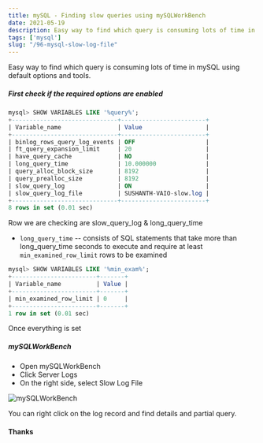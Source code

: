 ```yaml
---
title: mySQL - Finding slow queries using mySQLWorkBench
date: 2021-05-19
description: Easy way to find which query is consuming lots of time in mySQL using default options and tools. 
tags: ['mysql']
slug: "/96-mysql-slow-log-file"
---
```


Easy way to find which query is consuming lots of time in mySQL using default options and tools. 

##### First check if the required options are enabled

```sql {8,11}
mysql> SHOW VARIABLES LIKE '%query%';
+------------------------------+------------------------+
| Variable_name                | Value                  |
+------------------------------+------------------------+
| binlog_rows_query_log_events | OFF                    |
| ft_query_expansion_limit     | 20                     |
| have_query_cache             | NO                     |
| long_query_time              | 10.000000              |
| query_alloc_block_size       | 8192                   |
| query_prealloc_size          | 8192                   |
| slow_query_log               | ON                     |
| slow_query_log_file          | SUSHANTH-VAIO-slow.log |
+------------------------------+------------------------+
8 rows in set (0.01 sec)
```

Row we are checking are slow_query_log & long_query_time
* `long_query_time` -- consists of SQL statements that take more than long_query_time seconds to execute and require at least `min_examined_row_limit` rows to be examined

```sql
mysql> SHOW VARIABLES LIKE '%min_exam%';
+------------------------+-------+
| Variable_name          | Value |
+------------------------+-------+
| min_examined_row_limit | 0     |
+------------------------+-------+
1 row in set (0.01 sec)
```

Once everything is set

##### mySQLWorkBench

* Open mySQLWorkBench
* Click Server Logs 
* On the right side, select Slow Log File

![mySQLWorkBench](assets/96-mysql-slow-query-1.png)

You can right click on the log record and find details and partial query.

#### Thanks